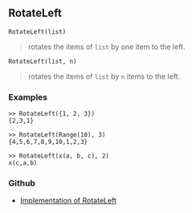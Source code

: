 ## RotateLeft

```
RotateLeft(list)
```

> rotates the items of `list` by one item to the left.
 
```
RotateLeft(list, n)
```

> rotates the items of `list` by `n` items to the left.

### Examples

```
>> RotateLeft({1, 2, 3})
{2,3,1}

>> RotateLeft(Range(10), 3)
{4,5,6,7,8,9,10,1,2,3}

>> RotateLeft(x(a, b, c), 2)
x(c,a,b)
```
### Github
* [Implementation of RotateLeft](https://github.com/axkr/symja_android_library/blob/master/symja_android_library/matheclipse-core/src/main/java/org/matheclipse/core/builtin/ListFunctions.java#L5825) 
